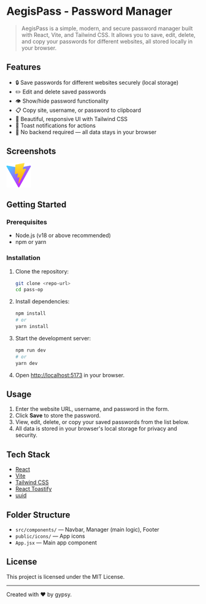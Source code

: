 
# AegisPass - Password Manager

>AegisPass is a simple, modern, and secure password manager built with React, Vite, and Tailwind CSS. It allows you to save, edit, delete, and copy your passwords for different websites, all stored locally in your browser.

## Features

- 🔒 Save passwords for different websites securely (local storage)
- ✏️ Edit and delete saved passwords
- 👁️ Show/hide password functionality
- 📋 Copy site, username, or password to clipboard
- 🎨 Beautiful, responsive UI with Tailwind CSS
- 🔔 Toast notifications for actions
- 💾 No backend required — all data stays in your browser

## Screenshots

![AegisPass Screenshot](public/vite.svg)

## Getting Started

### Prerequisites
- Node.js (v18 or above recommended)
- npm or yarn

### Installation

1. Clone the repository:
	```sh
	git clone <repo-url>
	cd pass-op
	```
2. Install dependencies:
	```sh
	npm install
	# or
	yarn install
	```
3. Start the development server:
	```sh
	npm run dev
	# or
	yarn dev
	```
4. Open [http://localhost:5173](http://localhost:5173) in your browser.

## Usage

1. Enter the website URL, username, and password in the form.
2. Click **Save** to store the password.
3. View, edit, delete, or copy your saved passwords from the list below.
4. All data is stored in your browser's local storage for privacy and security.

## Tech Stack

- [React](https://react.dev/)
- [Vite](https://vitejs.dev/)
- [Tailwind CSS](https://tailwindcss.com/)
- [React Toastify](https://fkhadra.github.io/react-toastify/)
- [uuid](https://www.npmjs.com/package/uuid)

## Folder Structure

- `src/components/` — Navbar, Manager (main logic), Footer
- `public/icons/` — App icons
- `App.jsx` — Main app component

## License

This project is licensed under the MIT License.

---
Created with ❤️ by gypsy.

